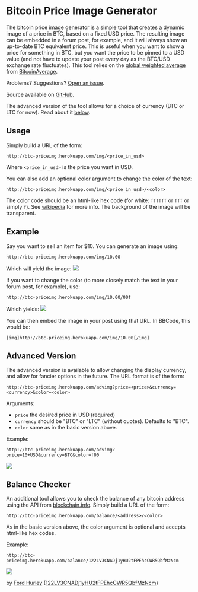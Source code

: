 # Bitcoin Price Image Generator

The bitcoin price image generator is a simple tool that creates a dynamic image of a
price in BTC, based on a fixed USD price. The resulting image can be embedded in a
forum post, for example, and it will always show an up-to-date BTC equivalent price.
This is useful when you want to show a price for something in BTC, but you want the
price to be pinned to a USD value (and not have to update your post every day as the
BTC/USD exchange rate fluctuates). This tool relies on the
[global weighted average](https://bitcoinaverage.com/explain.htm) from
[BitcoinAverage](https://bitcoinaverage.com).

Problems? Suggestions? [Open an issue](https://github.com/fordhurley/btc-priceimg/issues).

Source available on [GitHub](https://github.com/fordhurley/btc-priceimg).

The advanced version of the tool allows for a choice of currency (BTC or LTC for now).
Read about it [below](#advanced).


## Usage

Simply build a URL of the form:

    http://btc-priceimg.herokuapp.com/img/<price_in_usd>

Where `<price_in_usd>` is the price you want in USD.

You can also add an optional color argument to change the color of the text:

    http://btc-priceimg.herokuapp.com/img/<price_in_usd>/<color>

The color code should be an html-like hex code (for white: `ffffff` or `fff` or
simply `f`). See <a href="https://en.wikipedia.org/wiki/Web_colors" target="_blank">wikipedia</a>
for more info. The background of the image will be transparent.


## Example

Say you want to sell an item for $10. You can generate an image using:

    http://btc-priceimg.herokuapp.com/img/10.00


Which will yield the image: <img src="http://btc-priceimg.herokuapp.com/img/10.00"/>

If you want to change the color (to more closely match the text in your forum post,
for example), use:

    http://btc-priceimg.herokuapp.com/img/10.00/00f

Which yields: <img src="http://btc-priceimg.herokuapp.com/img/10.00/00f"/>

You can then embed the image in your post using that URL. In BBCode, this would
be:

    [img]http://btc-priceimg.herokuapp.com/img/10.00[/img]


## Advanced Version

The advanced version is available to allow changing the display currency, and allow
for fancier options in the future. The URL format is of the form:

    http://btc-priceimg.herokuapp.com/advimg?price=<price>&currency=<currency>&color=<color>

Arguments:

- `price` the desired price in USD (required)
- `currency` should be "BTC" or "LTC" (without quotes). Defaults to "BTC".
- `color` same as in the basic version above.

Example:

    http://btc-priceimg.herokuapp.com/advimg?price=10+USD&currency=BTC&color=f00

<img src="http://btc-priceimg.herokuapp.com/advimg?price=10+USD&currency=BTC&color=f00">


## Balance Checker

An additional tool allows you to check the balance of any bitcoin address using the
API from <a href="http://blockchain.info" target="_blank">blockchain.info</a>.
Simply build a URL of the form:

    http://btc-priceimg.herokuapp.com/balance/<address>/<color>

As in the basic version above, the color argument is optional and accepts html-like hex codes.

Example:

    http://btc-priceimg.herokuapp.com/balance/122LV3CNADj1yHU2tFPEhcCWR5QbfMzNcm

<img src="http://btc-priceimg.herokuapp.com/balance/122LV3CNADj1yHU2tFPEhcCWR5QbfMzNcm">


by <a href="http://fordhurley.com">Ford Hurley</a>
(<a href="bitcoin:122LV3CNADj1yHU2tFPEhcCWR5QbfMzNcm?label=btc-priceimg">122LV3CNADj1yHU2tFPEhcCWR5QbfMzNcm</a>)
